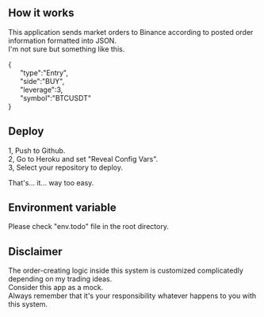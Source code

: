 ## How it works    
  
This application sends market orders to Binance according to posted order information formatted into JSON.  
I'm not sure but something like this. 
  
{   
&nbsp;&nbsp;&nbsp;&nbsp;&nbsp;&nbsp;"type":"Entry",  
&nbsp;&nbsp;&nbsp;&nbsp;&nbsp;&nbsp;"side":"BUY",   
&nbsp;&nbsp;&nbsp;&nbsp;&nbsp;&nbsp;"leverage":3,  
&nbsp;&nbsp;&nbsp;&nbsp;&nbsp;&nbsp;"symbol":"BTCUSDT"  
}  

## Deploy
1, Push to Github.  
2, Go to Heroku and set "Reveal Config Vars".  
3, Select your repository to deploy.   
  
That's... it...  way too easy.  
  
## Environment variable  
Please check "env.todo" file in the root directory.   
  
## Disclaimer
The order-creating logic inside this system is customized complicatedly depending on my trading ideas.  
Consider this app as a mock.  
Always remember that it's your responsibility whatever happens to you with this system.  
